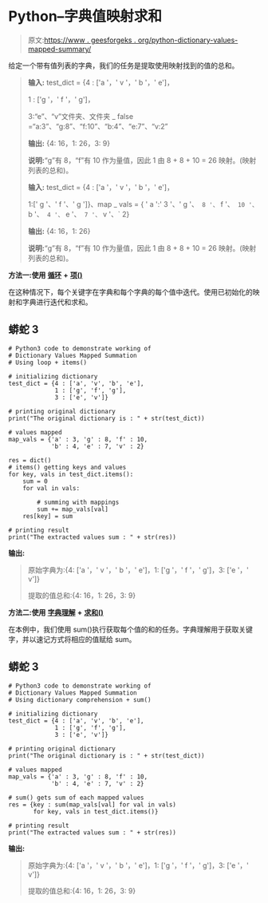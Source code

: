 # Python–字典值映射求和

> 原文:[https://www . geesforgeks . org/python-dictionary-values-mapped-summary/](https://www.geeksforgeeks.org/python-dictionary-values-mapped-summation/)

给定一个带有值列表的字典，我们的任务是提取使用映射找到的值的总和。

> **输入:** test_dict = {4 : ['a '，' v '，' b '，' e']，
> 
> 1 : ['g '，' f '，' g']，
> 
> 3:“e”、“v”文件夹、文件夹 _ false =“a:3”、“g:8”、“f:10”、“b:4”、“e:7”、“v:2”
> 
> **输出:** {4: 16，1: 26，3: 9}
> 
> **说明:**“g”有 8，“f”有 10 作为量值，因此 1 由 8 + 8 + 10 = 26 映射。(映射列表的总和)。
> 
> **输入:** test_dict = {4 : ['a '，' v '，' b '，' e']，
> 
> 1:[' g '、' f '、' g ']}、map _ vals = { ' a ':' 3 '、' g '、` 8 '、` f '、` 10 '、` b '、` 4 '、` e '、` 7 '、` v '、` 2}
> 
> **输出:** {4: 16，1: 26}
> 
> **说明:**“g”有 8，“f”有 10 作为量值，因此 1 由 8 + 8 + 10 = 26 映射。(映射列表的总和)。

**方法一:使用** [**循环**](https://www.geeksforgeeks.org/loops-in-python/) **+** [**项()**](https://www.geeksforgeeks.org/python-dictionary-items-method/)

在这种情况下，每个关键字在字典和每个字典的每个值中迭代。使用已初始化的映射和字典进行迭代和求和。

## 蟒蛇 3

```
# Python3 code to demonstrate working of
# Dictionary Values Mapped Summation
# Using loop + items()

# initializing dictionary
test_dict = {4 : ['a', 'v', 'b', 'e'],
             1 : ['g', 'f', 'g'],
             3 : ['e', 'v']}

# printing original dictionary
print("The original dictionary is : " + str(test_dict))

# values mapped 
map_vals = {'a' : 3, 'g' : 8, 'f' : 10,
            'b' : 4, 'e' : 7, 'v' : 2}

res = dict()
# items() getting keys and values
for key, vals in test_dict.items():
    sum = 0
    for val in vals:

        # summing with mappings
        sum += map_vals[val]
    res[key] = sum

# printing result
print("The extracted values sum : " + str(res))
```

**输出:**

> 原始字典为:{4: ['a '，' v '，' b '，' e']，1: ['g '，' f '，' g']，3: ['e '，' v']}
> 
> 提取的值总和:{4: 16，1: 26，3: 9}

**方法二:使用** [**字典理解**](https://www.geeksforgeeks.org/python-dictionary-comprehension/) **+** [**求和()**](https://www.geeksforgeeks.org/sum-function-python/)

在本例中，我们使用 sum()执行获取每个值的和的任务。字典理解用于获取关键字，并以速记方式将相应的值赋给 sum。

## 蟒蛇 3

```
# Python3 code to demonstrate working of
# Dictionary Values Mapped Summation
# Using dictionary comprehension + sum()

# initializing dictionary
test_dict = {4 : ['a', 'v', 'b', 'e'],
             1 : ['g', 'f', 'g'],
             3 : ['e', 'v']}

# printing original dictionary
print("The original dictionary is : " + str(test_dict))

# values mapped 
map_vals = {'a' : 3, 'g' : 8, 'f' : 10,
            'b' : 4, 'e' : 7, 'v' : 2}

# sum() gets sum of each mapped values 
res = {key : sum(map_vals[val] for val in vals) 
       for key, vals in test_dict.items()}

# printing result
print("The extracted values sum : " + str(res))
```

**输出:**

> 原始字典为:{4: ['a '，' v '，' b '，' e']，1: ['g '，' f '，' g']，3: ['e '，' v']}
> 
> 提取的值总和:{4: 16，1: 26，3: 9}